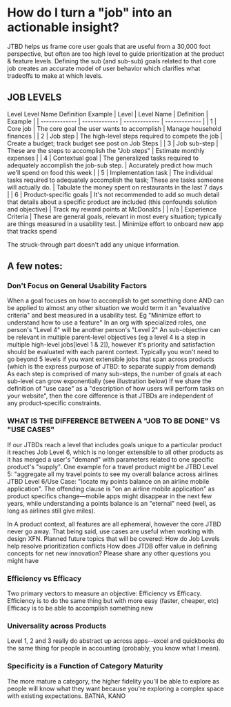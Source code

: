 # How do I turn a "job" into an actionable insight?
JTBD helps us frame core user goals that are useful from a 30,000 foot perspective, but often are too high level to guide prioritization at the product & feature levels.
Defining the sub (and sub-sub) goals related to that core job creates an accurate model of user behavior which clarifies what tradeoffs to make at which levels.
## JOB LEVELS
Level	Level Name	Definition	Example
| Level  | Level Name | Definition | Example | 
| ------------- | ------------- | ------------- | ------------- |
| 1  | Core job  | The core goal the user wants to accomplish  | Manage household finances  |
| 2  | Job step  | The high-level steps required to compete the job | Create a budget; track budget see post on Job Steps |
| 3  | Job sub-step  | These are the steps to accomplish the "Job steps"  | Estimate monthly expenses  |
| 4  | Contextual goal  | The generalized tasks required to adequately accomplish the job-sub step.  | Accurately predict how much we'll spend on food this week  |
| 5  | Implementation task  | The individual tasks required to adequately accomplish the task; These are tasks someone will actually do. | Tabulate the money spent on restaurants in the last 7 days  |
| 6  | Product-specific goals  | It's not recommended to add so much detail that details about a specific product are included (this confounds solution and objective)  | Track my reward points at McDonalds  |
| n/a  |	Experience Criteria |	These are general goals, relevant in most every situation; typically are things measured in a usability test.	| Minimize effort to onboard new app that tracks spend
	


The struck-through part doesn't add any unique information.
## A few notes:
### Don't Focus on General Usability Factors
When a goal focuses on how to accomplish to get something done AND can be applied to almost any other situation we would term it an "evaluative criteria" and best measured in a usability test.
Eg "Minimize effort to understand how to use a feature"
In an org with specialized roles, one person's "Level 4" will be another person's "Level 2"
An sub-objective can be relevant in multiple parent-level objectives (eg a level 4 is a step in multiple high-level jobs[level 1 & 2]), however it's priority and satisfaction should be evaluated with each parent context.
Typically you won't need to go beyond 5 levels if you want extensible jobs that span across products (which is the express purpose of JTBD: to separate supply from demand)
As each step is comprised of many sub-steps, the number of goals at each sub-level can grow exponentially (see illustration below)
If we share the definition of "use case" as a "description of how users will perform tasks on your website", then the core difference is that JTBDs are independent of any product-specific constraints.

### WHAT IS THE DIFFERENCE BETWEEN A "JOB TO BE DONE" VS "USE CASES"
If our JTBDs reach a level that includes goals unique to a particular product it reaches Job Level 6, which is no longer extensible to all other products as it has merged a user's "demand" with parameters related to one specific product's "supply".
One example for a travel product might be
JTBD Level 5: "aggregate all my travel points to see my overall balance across airlines
JTBD Level 6/Use Case: "locate my points balance on an airline mobile application".
The offending clause is "on an airline mobile application" as product specifics change—mobile apps might disappear in the next few years, while understanding a points balance is an "eternal" need (well, as long as airlines still give miles).

In A product context, all features are all ephemeral, however the core JTBD never go away.
That being said, use cases are useful when working with design XFN.
Planned future topics that will be covered:
How do Job Levels help resolve prioritization conflicts
How does JTDB offer value in defining concepts for net new innovation?
Please share any other questions you might have

### Efficiency vs Efficacy
Two primary vectors to measure an objective: Efficiency vs Efficacy.
Efficiency is to do the same thing but with more easy (faster, cheaper, etc)
Efficacy is to be able to accomplish something new
### Universality across Products
Level 1, 2 and 3 really do abstract up across apps--excel and quickbooks do the same thing for people in accounting (probably, you know what I mean).

### Specificity is a Function of Category Maturity
The more mature a category, the higher fidelity you'll be able to explore as people will know what they want because you're exploring a complex space with existing expectations. BATNA, KANO
